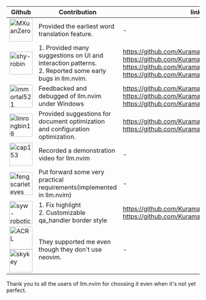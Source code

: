 
| Github                                                                                                                                                                                                                            | Contribution                                                                                          | link                                                                                                                                                                                           |
| ------                                                                                                                                                                                                                            | ------------                                                                                          | ----                                                                                                                                                                                           |
| <a href="https://github.com/MXuanZero"><img src="https://github.com/MXuanZero.png" width="60px" alt="MXuanZero"/> </a>                                                                                                            | Provided the earliest word translation feature.                                                       | -                                                                                                                                                                                              |
| <a href="https://github.com/shy-robin"><img src="https://github.com/shy-robin.png" width="60px" alt="shy-robin"/> </a>                                                                                                            | 1. Provided many suggestions on UI and interaction patterns.<br>2. Reported some early bugs in llm.nvim. | https://github.com/Kurama622/llm.nvim/issues/8 https://github.com/Kurama622/llm.nvim/issues/23 https://github.com/Kurama622/llm.nvim/issues/24 https://github.com/Kurama622/llm.nvim/issues/25 |
| <a href="https://github.com/immortal521"><img src="https://github.com/immortal521.png" width="60px" alt="immortal521"/> </a>                                                                                                      | Feedbacked and debugged of llm.nvim under Windows                                                     | https://github.com/Kurama622/llm.nvim/issues/10 https://github.com/Kurama622/llm.nvim/issues/11 https://github.com/Kurama622/llm.nvim/issues/12                                                |
| <a href="https://github.com/linrongbin16"><img src="https://github.com/linrongbin16.png" width="60px" alt="linrongbin16"/> </a>                                                                                                   | Provided suggestions for document optimization and configuration optimization.                        | https://github.com/Kurama622/llm.nvim/issues/31 https://github.com/Kurama622/llm.nvim/issues/37                                                                                                |
| <a href="https://github.com/cap153"><img src="https://github.com/cap153.png" width="60px" alt="cap153"/> </a>                                                                                                                     | Recorded a demonstration video for llm.nvim                                                           | -                                                                                                                                                                                              |
| <a href="https://github.com/fengscarleteyes"><img src="https://github.com/fengscarleteyes.png" width="60px" alt="fengscarleteyes"/> </a>                                                                                          | Put forward some very practical requirements(implemented in llm.nvim)                                 | -                                                                                                                                                                                              |
| <a href="https://github.com/syw-robotics"><img src="https://github.com/syw-robotics.png" width="60px" alt="syw-robotics"/> </a>                                                                                                   | 1. Fix highlight<br>2. Customizable qa_handler border style                                              | https://github.com/Kurama622/llm.nvim/pull/93 https://github.com/Kurama622/llm.nvim/pull/95                                                                                                    |
| <a href="https://github.com/acrlw"><img src="https://github.com/acrlw.png" width="60px" alt="ACRL"/> </a> <a href="https://github.com/skykeyjoker"><img src="https://github.com/skykeyjoker.png" width="60px" alt="skykey"/> </a> | They supported me even though they don't use neovim.                                                  | -                                                                                                                                                                                              |


Thank you to all the users of llm.nvim for choosing it even when it's not yet perfect.

